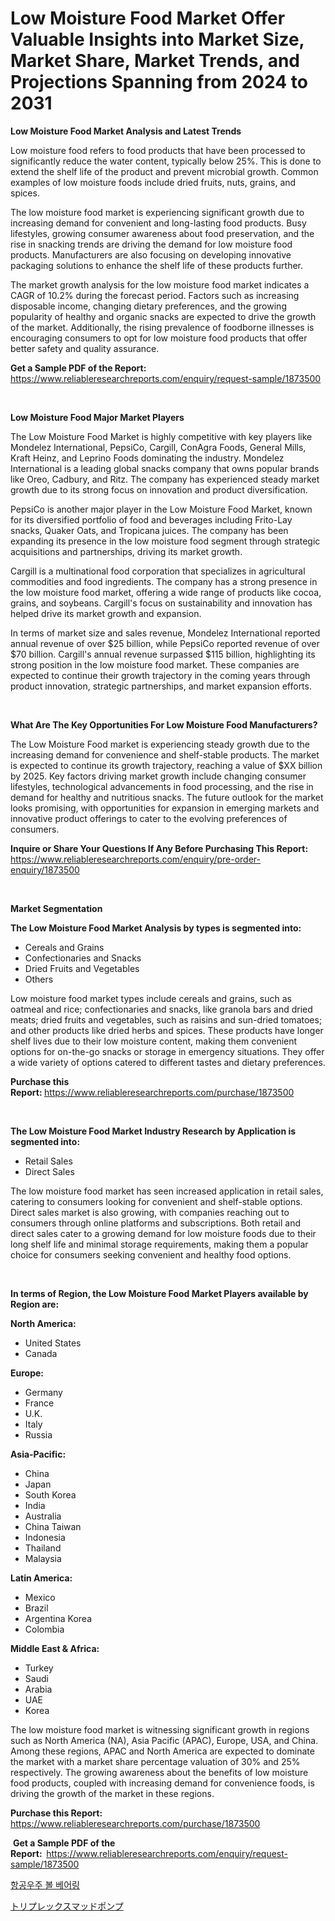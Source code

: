 <p><h1>Low Moisture Food Market Offer Valuable Insights into Market Size, Market Share, Market Trends, and Projections Spanning from 2024 to 2031</h1></p><p><strong>Low Moisture Food Market Analysis and Latest Trends</strong></p>
<p><p>Low moisture food refers to food products that have been processed to significantly reduce the water content, typically below 25%. This is done to extend the shelf life of the product and prevent microbial growth. Common examples of low moisture foods include dried fruits, nuts, grains, and spices.</p><p>The low moisture food market is experiencing significant growth due to increasing demand for convenient and long-lasting food products. Busy lifestyles, growing consumer awareness about food preservation, and the rise in snacking trends are driving the demand for low moisture food products. Manufacturers are also focusing on developing innovative packaging solutions to enhance the shelf life of these products further.</p><p>The market growth analysis for the low moisture food market indicates a CAGR of 10.2% during the forecast period. Factors such as increasing disposable income, changing dietary preferences, and the growing popularity of healthy and organic snacks are expected to drive the growth of the market. Additionally, the rising prevalence of foodborne illnesses is encouraging consumers to opt for low moisture food products that offer better safety and quality assurance.</p></p>
<p><strong>Get a Sample PDF of the Report:&nbsp;</strong> <a href="https://www.reliableresearchreports.com/enquiry/request-sample/1873500">https://www.reliableresearchreports.com/enquiry/request-sample/1873500</a></p>
<p>&nbsp;</p>
<p><strong>Low Moisture Food Major Market Players</strong></p>
<p><p>The Low Moisture Food Market is highly competitive with key players like Mondelez International, PepsiCo, Cargill, ConAgra Foods, General Mills, Kraft Heinz, and Leprino Foods dominating the industry. Mondelez International is a leading global snacks company that owns popular brands like Oreo, Cadbury, and Ritz. The company has experienced steady market growth due to its strong focus on innovation and product diversification.</p><p>PepsiCo is another major player in the Low Moisture Food Market, known for its diversified portfolio of food and beverages including Frito-Lay snacks, Quaker Oats, and Tropicana juices. The company has been expanding its presence in the low moisture food segment through strategic acquisitions and partnerships, driving its market growth.</p><p>Cargill is a multinational food corporation that specializes in agricultural commodities and food ingredients. The company has a strong presence in the low moisture food market, offering a wide range of products like cocoa, grains, and soybeans. Cargill's focus on sustainability and innovation has helped drive its market growth and expansion.</p><p>In terms of market size and sales revenue, Mondelez International reported annual revenue of over $25 billion, while PepsiCo reported revenue of over $70 billion. Cargill's annual revenue surpassed $115 billion, highlighting its strong position in the low moisture food market. These companies are expected to continue their growth trajectory in the coming years through product innovation, strategic partnerships, and market expansion efforts.</p></p>
<p>&nbsp;</p>
<p><strong>What Are The Key Opportunities For Low Moisture Food Manufacturers?</strong></p>
<p><p>The Low Moisture Food market is experiencing steady growth due to the increasing demand for convenience and shelf-stable products. The market is expected to continue its growth trajectory, reaching a value of $XX billion by 2025. Key factors driving market growth include changing consumer lifestyles, technological advancements in food processing, and the rise in demand for healthy and nutritious snacks. The future outlook for the market looks promising, with opportunities for expansion in emerging markets and innovative product offerings to cater to the evolving preferences of consumers.</p></p>
<p><strong>Inquire or Share Your Questions If Any Before Purchasing This Report:</strong> <a href="https://www.reliableresearchreports.com/enquiry/pre-order-enquiry/1873500">https://www.reliableresearchreports.com/enquiry/pre-order-enquiry/1873500</a></p>
<p>&nbsp;</p>
<p><strong>Market Segmentation</strong></p>
<p><strong>The Low Moisture Food Market Analysis by types is segmented into:</strong></p>
<p><ul><li>Cereals and Grains</li><li>Confectionaries and Snacks</li><li>Dried Fruits and Vegetables</li><li>Others</li></ul></p>
<p><p>Low moisture food market types include cereals and grains, such as oatmeal and rice; confectionaries and snacks, like granola bars and dried meats; dried fruits and vegetables, such as raisins and sun-dried tomatoes; and other products like dried herbs and spices. These products have longer shelf lives due to their low moisture content, making them convenient options for on-the-go snacks or storage in emergency situations. They offer a wide variety of options catered to different tastes and dietary preferences.</p></p>
<p><strong>Purchase this Report:&nbsp;</strong><a href="https://www.reliableresearchreports.com/purchase/1873500">https://www.reliableresearchreports.com/purchase/1873500</a></p>
<p>&nbsp;</p>
<p><strong>The Low Moisture Food Market Industry Research by Application is segmented into:</strong></p>
<p><ul><li>Retail Sales</li><li>Direct Sales</li></ul></p>
<p><p>The low moisture food market has seen increased application in retail sales, catering to consumers looking for convenient and shelf-stable options. Direct sales market is also growing, with companies reaching out to consumers through online platforms and subscriptions. Both retail and direct sales cater to a growing demand for low moisture foods due to their long shelf life and minimal storage requirements, making them a popular choice for consumers seeking convenient and healthy food options.</p></p>
<p>&nbsp;</p>
<p><strong>In terms of Region, the Low Moisture Food Market Players available by Region are:</strong></p>
<p>
    <p> <strong> North America: </strong>
        <ul>
            <li>United States</li>
            <li>Canada</li>
        </ul>
        </p> 
    <p> <strong> Europe: </strong>
        <ul>
            <li>Germany</li>
            <li>France</li>
            <li>U.K.</li>
            <li>Italy</li>
            <li>Russia</li>
        </ul>
        </p> 
    <p> <strong> Asia-Pacific: </strong>
        <ul>
            <li>China</li>
            <li>Japan</li>
            <li>South Korea</li>
            <li>India</li>
            <li>Australia</li>
            <li>China Taiwan</li>
            <li>Indonesia</li>
            <li>Thailand</li>
            <li>Malaysia</li>
        </ul>
        </p> 
    <p> <strong> Latin America: </strong>
        <ul>
            <li>Mexico</li>
            <li>Brazil</li>
            <li>Argentina Korea</li>
            <li>Colombia</li>
        </ul>
        </p> 
    <p> <strong> Middle East & Africa: </strong>
        <ul>
            <li>Turkey</li>
            <li>Saudi</li>
            <li>Arabia</li>
            <li>UAE</li>
            <li>Korea</li>
        </ul>
    </p>
    </p>
<p><p>The low moisture food market is witnessing significant growth in regions such as North America (NA), Asia Pacific (APAC), Europe, USA, and China. Among these regions, APAC and North America are expected to dominate the market with a market share percentage valuation of 30% and 25% respectively. The growing awareness about the benefits of low moisture food products, coupled with increasing demand for convenience foods, is driving the growth of the market in these regions.</p></p>
<p><strong>Purchase this Report: </strong><a href="https://www.reliableresearchreports.com/purchase/1873500">https://www.reliableresearchreports.com/purchase/1873500</a></p>
<p>&nbsp;<strong>Get a Sample PDF of the Report:&nbsp;&nbsp;</strong><a href="https://www.reliableresearchreports.com/enquiry/request-sample/1873500">https://www.reliableresearchreports.com/enquiry/request-sample/1873500</a></p>
<p><strong></strong></p>
<p><p><a href="https://medium.com/@alexemumu2022/%ED%95%AD%EA%B3%B5%EC%9A%B0%EC%A3%BC%EC%9A%A9-%EB%B3%BC-%EB%B2%A0%EC%96%B4%EB%A7%81-%EC%8B%9C%EC%9E%A5-%EC%A0%84%EB%A7%9D-%EC%8B%9C%EC%9E%A5-%EB%8F%99%ED%96%A5-%EC%84%B1%EC%9E%A5-2024%EB%85%84%EB%B6%80%ED%84%B0-2031%EB%85%84%EA%B9%8C%EC%A7%80-%EC%98%88%EC%83%81-%EB%90%A8-6d74c223d357">항공우주 볼 베어링</a></p><p><a href="https://medium.com/@michaelerde565/%E3%83%88%E3%83%AA%E3%83%97%E3%83%AC%E3%83%83%E3%82%AF%E3%82%B9%E3%83%9E%E3%83%83%E3%83%89%E3%83%9D%E3%83%B3%E3%83%97%E5%B8%82%E5%A0%B4%E8%A6%8F%E6%A8%A1-%E5%B8%82%E5%A0%B4%E8%A6%8B%E9%80%9A%E3%81%97%E3%81%A8%E5%B8%82%E5%A0%B4%E4%BA%88%E6%B8%AC-2024%E5%B9%B4%E3%81%8B%E3%82%892031%E5%B9%B4-6df3ced1dfb6">トリプレックスマッドポンプ</a></p></p>